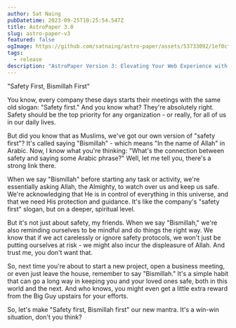 ```yaml
---
author: Sat Naing
pubDatetime: 2023-09-25T10:25:54.547Z
title: AstroPaper 3.0
slug: astro-paper-v3
featured: false
ogImage: https://github.com/satnaing/astro-paper/assets/53733092/1ef0cf03-8137-4d67-ac81-84a032119e3a
tags:
  - release
description: "AstroPaper Version 3: Elevating Your Web Experience with Astro v3 and Seamless View Transitions"
---
```

"Safety First, Bismillah First"

You know, every company these days starts their meetings with the same old slogan: "Safety first." And you know what? They're absolutely right. Safety should be the top priority for any organization - or really, for all of us in our daily lives.

But did you know that as Muslims, we've got our own version of "safety first"? It's called saying "Bismillah" - which means "In the name of Allah" in Arabic. Now, I know what you're thinking: "What's the connection between safety and saying some Arabic phrase?" Well, let me tell you, there's a strong link there.

When we say "Bismillah" before starting any task or activity, we're essentially asking Allah, the Almighty, to watch over us and keep us safe. We're acknowledging that He is in control of everything in this universe, and that we need His protection and guidance. It's like the company's "safety first" slogan, but on a deeper, spiritual level.

But it's not just about safety, my friends. When we say "Bismillah," we're also reminding ourselves to be mindful and do things the right way. We know that if we act carelessly or ignore safety protocols, we won't just be putting ourselves at risk - we might also incur the displeasure of Allah. And trust me, you don't want that.

So, next time you're about to start a new project, open a business meeting, or even just leave the house, remember to say "Bismillah." It's a simple habit that can go a long way in keeping you and your loved ones safe, both in this world and the next. And who knows, you might even get a little extra reward from the Big Guy upstairs for your efforts.

So, let's make "Safety first, Bismillah first" our new mantra. It's a win-win situation, don't you think?
